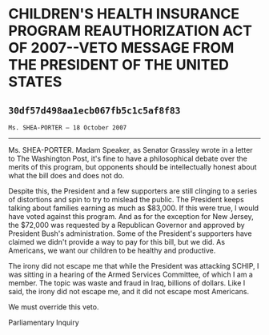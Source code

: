 # CHILDREN'S HEALTH INSURANCE PROGRAM REAUTHORIZATION ACT OF 2007--VETO  MESSAGE FROM THE PRESIDENT OF THE UNITED STATES
## `30df57d498aa1ecb067fb5c1c5af8f83`
`Ms. SHEA-PORTER — 18 October 2007`

---


Ms. SHEA-PORTER. Madam Speaker, as Senator Grassley wrote in a letter 
to The Washington Post, it's fine to have a philosophical debate over 
the merits of this program, but opponents should be intellectually 
honest about what the bill does and does not do.

Despite this, the President and a few supporters are still clinging 
to a series of distortions and spin to try to mislead the public. The 
President keeps talking about families earning as much as $83,000. If 
this were true, I would have voted against this program. And as for the 
exception for New Jersey, the $72,000 was requested by a Republican 
Governor and approved by President Bush's administration. Some of the 
President's supporters have claimed we didn't provide a way to pay for 
this bill, but we did. As Americans, we want our children to be healthy 
and productive.

The irony did not escape me that while the President was attacking 
SCHIP, I was sitting in a hearing of the Armed Services Committee, of 
which I am a member. The topic was waste and fraud in Iraq, billions of 
dollars. Like I said, the irony did not escape me, and it did not 
escape most Americans.

We must override this veto.














 Parliamentary Inquiry

